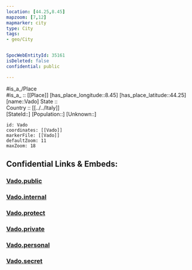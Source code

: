 ```yaml
---
location: [44.25,8.45] 
mapzoom: [7,12] 
mapmarker: city 
type: City
tags:
- geo/City


SpocWebEntityId: 35161
isDeleted: false
confidential: public

---
```

#is_a_/Place  
#is_a_ :: [[Place]] 
[has_place_longitude::8.45] 
[has_place_latitude::44.25] 
[name::Vado] 
State ::  
Country :: [[../../Italy]]  
[StateId::] 
[Population::] 
[Unknown::] 


```leaflet
id: Vado
coordinates: [[Vado]] 
markerFile: [[Vado]] 
defaultZoom: 11 
maxZoom: 18
```


## Confidential Links & Embeds: 

### [Vado.public](/_public/\Earth\Continent\Europe\Europe~South\Italy\CityVado.public.md) 

### [Vado.internal](/_internal/\Earth\Continent\Europe\Europe~South\Italy\CityVado.internal.md) 

### [Vado.protect](/_protect/\Earth\Continent\Europe\Europe~South\Italy\CityVado.protect.md) 

### [Vado.private](/_private/\Earth\Continent\Europe\Europe~South\Italy\CityVado.private.md) 

### [Vado.personal](/_personal/\Earth\Continent\Europe\Europe~South\Italy\CityVado.personal.md) 

### [Vado.secret](/_secret/\Earth\Continent\Europe\Europe~South\Italy\CityVado.secret.md)

